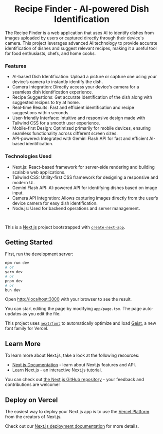 <h1 align="center">Recipe Finder - AI-powered Dish Identification</h1>

The Recipe Finder is a web application that uses AI to identify dishes from images uploaded by users or captured directly through their device's camera. This project leverages advanced AI technology to provide accurate identification of dishes and suggest relevant recipes, making it a useful tool for food enthusiasts, chefs, and home cooks.

<h3>Features</h3>

- AI-based Dish Identification: Upload a picture or capture one using your device’s camera to instantly identify the dish.
- Camera Integration: Directly access your device's camera for a seamless dish identification experience.
- Recipe Suggestions: Get accurate identification of the dish along with suggested recipes to try at home.
- Real-time Results: Fast and efficient identification and recipe suggestions within seconds.
- User-friendly Interface: Intuitive and responsive design made with Tailwind CSS for a smooth user experience.
- Mobile-first Design: Optimized primarily for mobile devices, ensuring seamless functionality across different screen sizes.
- API-powered: Integrated with Gemini Flash API for fast and efficient AI-based identification.

<h3>Technologies Used</h3>

- Next.js: React-based framework for server-side rendering and building scalable web applications.
- Tailwind CSS: Utility-first CSS framework for designing a responsive and modern UI.
- Gemini Flash API: AI-powered API for identifying dishes based on image input.
- Camera API Integration: Allows capturing images directly from the user’s device camera for easy dish identification.
- Node.js: Used for backend operations and server management.

<br>

This is a [Next.js](https://nextjs.org) project bootstrapped with [`create-next-app`](https://nextjs.org/docs/app/api-reference/cli/create-next-app).

## Getting Started

First, run the development server:

```bash
npm run dev
# or
yarn dev
# or
pnpm dev
# or
bun dev
```

Open [http://localhost:3000](http://localhost:3000) with your browser to see the result.

You can start editing the page by modifying `app/page.tsx`. The page auto-updates as you edit the file.

This project uses [`next/font`](https://nextjs.org/docs/app/building-your-application/optimizing/fonts) to automatically optimize and load [Geist](https://vercel.com/font), a new font family for Vercel.

## Learn More

To learn more about Next.js, take a look at the following resources:

- [Next.js Documentation](https://nextjs.org/docs) - learn about Next.js features and API.
- [Learn Next.js](https://nextjs.org/learn) - an interactive Next.js tutorial.

You can check out [the Next.js GitHub repository](https://github.com/vercel/next.js) - your feedback and contributions are welcome!

## Deploy on Vercel

The easiest way to deploy your Next.js app is to use the [Vercel Platform](https://vercel.com/new?utm_medium=default-template&filter=next.js&utm_source=create-next-app&utm_campaign=create-next-app-readme) from the creators of Next.js.

Check out our [Next.js deployment documentation](https://nextjs.org/docs/app/building-your-application/deploying) for more details.
